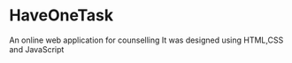 # HaveOneTask
An online web application for counselling
It was designed using HTML,CSS and JavaScript
